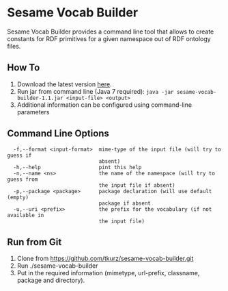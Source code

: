 # Sesame Vocab Builder

Sesame Vocab Builder provides a command line tool that allows to create constants for RDF primitives for a given namespace
out of RDF ontology files.

## How To

1. Download the latest version [here](https://github.com/tkurz/sesame-vocab-builder/releases/tag/sesame-vocab-builder-1.0).
2. Run jar from command line (Java 7 required): `java -jar sesame-vocab-builder-1.1.jar <input-file> <output>`
3. Additional information can be configured using command-line parameters

## Command Line Options

```
  -f,--format <input-format>  mime-type of the input file (will try to guess if
                              absent)
  -h,--help                   pint this help
  -n,--name <ns>              the name of the namespace (will try to guess from
                              the input file if absent)
  -p,--package <package>      package declaration (will use default (empty)
                              package if absent
  -u,--uri <prefix>           the prefix for the vocabulary (if not available in
                              the input file)
```

## Run from Git

1. Clone from https://github.com/tkurz/sesame-vocab-builder.git
2. Run ./sesame-vocab-builder
3. Put in the required information (mimetype, url-prefix, classname, package and directory).


